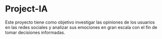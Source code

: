 # Project-IA
Este proyecto tiene como objetivo investigar las opiniones de los usuarios en las redes sociales y analizar sus emociones en gran escala con el fin de tomar decisiones informadas.
